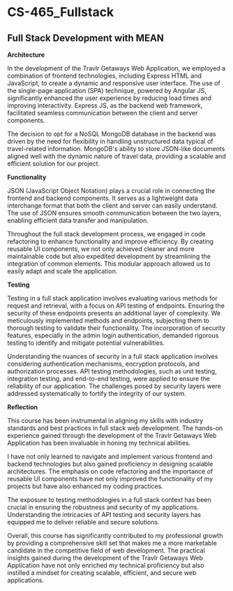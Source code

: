 # CS-465_Fullstack
## Full Stack Development with MEAN
**Architecture**

In the development of the Travlr Getaways Web Application, we employed a combination of frontend technologies, including Express HTML and JavaScript, to create a dynamic and responsive user interface. The use of the single-page application (SPA) technique, powered by Angular JS, significantly enhanced the user experience by reducing load times and improving interactivity. Express JS, as the backend web framework, facilitated seamless communication between the client and server components.

The decision to opt for a NoSQL MongoDB database in the backend was driven by the need for flexibility in handling unstructured data typical of travel-related information. MongoDB's ability to store JSON-like documents aligned well with the dynamic nature of travel data, providing a scalable and efficient solution for our project.

**Functionality**

JSON (JavaScript Object Notation) plays a crucial role in connecting the frontend and backend components. It serves as a lightweight data interchange format that both the client and server can easily understand. The use of JSON ensures smooth communication between the two layers, enabling efficient data transfer and manipulation.

Throughout the full stack development process, we engaged in code refactoring to enhance functionality and improve efficiency. By creating reusable UI components, we not only achieved cleaner and more maintainable code but also expedited development by streamlining the integration of common elements. This modular approach allowed us to easily adapt and scale the application.

**Testing**

Testing in a full stack application involves evaluating various methods for request and retrieval, with a focus on API testing of endpoints. Ensuring the security of these endpoints presents an additional layer of complexity. We meticulously implemented methods and endpoints, subjecting them to thorough testing to validate their functionality. The incorporation of security features, especially in the admin login authentication, demanded rigorous testing to identify and mitigate potential vulnerabilities.

Understanding the nuances of security in a full stack application involves considering authentication mechanisms, encryption protocols, and authorization processes. API testing methodologies, such as unit testing, integration testing, and end-to-end testing, were applied to ensure the reliability of our application. The challenges posed by security layers were addressed systematically to fortify the integrity of our system.

**Reflection**

This course has been instrumental in aligning my skills with industry standards and best practices in full stack web development. The hands-on experience gained through the development of the Travlr Getaways Web Application has been invaluable in honing my technical abilities.

I have not only learned to navigate and implement various frontend and backend technologies but also gained proficiency in designing scalable architectures. The emphasis on code refactoring and the importance of reusable UI components have not only improved the functionality of my projects but have also enhanced my coding practices.

The exposure to testing methodologies in a full stack context has been crucial in ensuring the robustness and security of my applications. Understanding the intricacies of API testing and security layers has equipped me to deliver reliable and secure solutions.

Overall, this course has significantly contributed to my professional growth by providing a comprehensive skill set that makes me a more marketable candidate in the competitive field of web development. The practical insights gained during the development of the Travlr Getaways Web Application have not only enriched my technical proficiency but also instilled a mindset for creating scalable, efficient, and secure web applications.






